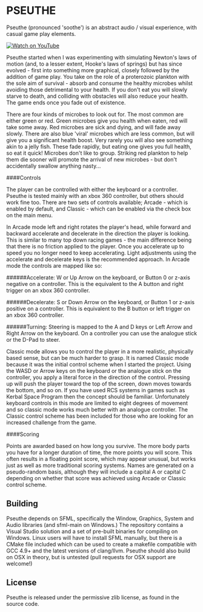 PSEUTHE
=======

Pseuthe (pronounced 'soothe') is an abstract audio / visual experience,
with casual game play elements.


[![Watch on YouTube](http://djfallen.com/images/pseuthe.gif)](https://youtu.be/EOqYMuoxA50)


Pseuthe started when I was experimenting with simulating Newton's laws of
motion (and, to a lesser extent, Hooke's laws of springs) but has since
evolved - first into something more graphical, closely followed by the
addition of game play. You take on the role of a proterozoic plankton with
the sole aim of survival - absorb and consume the healthy microbes whilst
avoiding those detrimental to your health. If you don't eat you will slowly
starve to death, and colliding with obstacles will also reduce your health.
The game ends once you fade out of existence.

There are four kinds of microbes to look out for. The most common are
either green or red. Green microbes give you health when eaten, red will
take some away. Red microbes are sick and dying, and will fade away slowly.
There are also blue 'viral' microbes which are less common, but will give
you a significant health boost. Very rarely you will also see something 
akin to a jelly fish. These fade rapidly, but eating one gives you full
health, so eat it quick!
    Microbes don't like to group. Striking red plankton to help them die
sooner will promote the arrival of new microbes - but don't accidentally
swallow anything nasty...


####Controls

The player can be controlled with either the keyboard or a controller.
Pseuthe is tested mainly with an xbox 360 controller, but others should
work fine too. There are two sets of controls available; Arcade - which
is enabled by default, and Classic - which can be enabled via the check
box on the main menu.

In Arcade mode left and right rotates the player's head, while forward 
and backward accelerate and decelerate in the direction the player is 
looking. This is similar to many top down racing games - the main 
difference being that there is no friction applied to the player. Once
you accelerate up to speed you no longer need to keep accelerating. 
Light adjustments using the accelerate and decelerate keys is the 
recommended approach. In Arcade mode the controls are mapped like so:

######Accelerate:
W or Up Arrow on the keyboard, or Button 0 or z-axis negative on a
controller. This is the equivalent to the A button and right trigger on an
xbox 360 controller.

######Decelerate:
S or Down Arrow on the keyboard, or Button 1 or z-axis positive on a
controller. This is equivalent to the B button or left trigger on an xbox
360 controller.

######Turning:
Steering is mapped to the A and D keys or Left Arrow and Right Arrow on the
keyboard. On a controller you can use the analogue stick or the D-Pad to
steer.


Classic mode allows you to control the player in a more realistic, 
physically based sense, but can be much harder to grasp. It is named 
Classic mode because it was the initial control scheme when I started the 
project. Using the WASD or Arrow keys on the keyboard or the analogue 
stick on the controller, you apply a literal force in the direction of the
control. Pressing up will push the player toward the top of the screen, 
down moves towards the bottom, and so on. If you have used RCS systems in 
games such as Kerbal Space Program then the concept should be familiar.
Unfortunately keyboard controls in this mode are limited to eight degrees 
of movement and so classic mode works much better with an analogue controller.
The Classic control scheme has been included for those who are looking for
an increased challenge from the game.


####Scoring

Points are awarded based on how long you survive. The more body parts you 
have for a longer duration of time, the more points you will score. This
often results in a floating point score, which may appear unusual, but 
works just as well as more traditional scoring systems. Names are generated
on a pseudo-random basis, although they will include a capital A or capital
C depending on whether that score was achieved using Arcade or Classic 
control scheme.


Building
--------

Pseuthe depends on SFML, specifically the Window, Graphics, System and 
Audio libraries (and sfml-main on Windows.) The repository contains a 
Visual Studio solution and a set of pre-built binaries for compiling on 
Windows. Linux users will have to install SFML manually, but there is a 
CMake file included which can be used to create a makefile compatible with
GCC 4.9+ and the latest versions of clang/llvm. Pseuthe should also build 
on OSX in theory, but is untested (pull requests for OSX support are 
welcome!)


License
-------

Pseuthe is released under the permissive zlib license, as found in the
source code.
